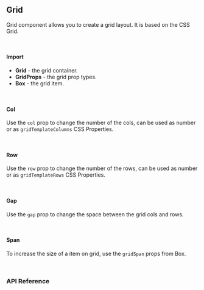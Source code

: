 ## Grid

Grid component allows you to create a grid layout. It is based on the CSS Grid.

<div>
	<LeSourceButton url="https://github.com/hiimlex/leux/tree/main/src/components/Grid"></LeSourceButton>
</div>

<br/>

#### Import

<div>
	<GridImportPreview></GridImportPreview>
</div>

- **Grid** - the grid container.
- **GridProps** - the grid prop types.
- **Box** - the grid item.

<br/>

#### Col

Use the `col` prop to change the number of the cols, can be used as number or as `gridTemplateColumns` CSS Properties.

<div>
	<GridColPreview></GridColPreview>
</div>

<br/>

#### Row

Use the `row` prop to change the number of the rows, can be used as number or as `gridTemplateRows` CSS Properties.

<div>
	<GridRowPreview></GridRowPreview>
</div>

<br/>

#### Gap

Use the `gap` prop to change the space between the grid cols and rows.

<div>
	<GridGapPreview></GridGapPreview>
</div>

<br/>

#### Span

To increase the size of a item on grid, use the `gridSpan` props from Box.

<div>
	<GridSpanPreview></GridSpanPreview>
</div>

<br/>

### API Reference

<div>
<GridApiTable>
</GridApiTable>
</div>

<br/>
